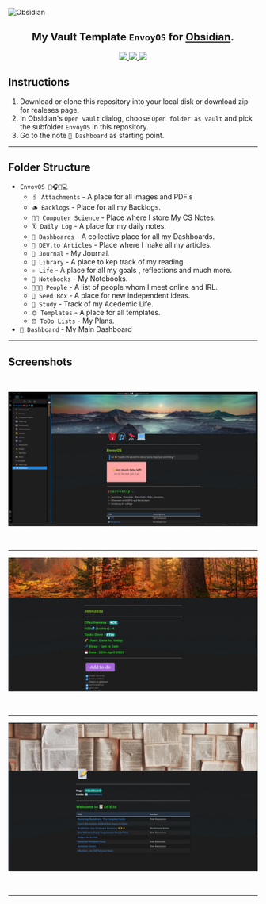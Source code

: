 ![Obsidian](https://obsidian.md/images/banner.png)

<div align="center">


## My Vault Template `EnvoyOS` for [Obsidian](https://obsidian.md/).

<a href="https://discord.gg/veuWUTm">
  <img src="https://img.shields.io/discord/686053708261228577?color=%234E5D94%20&label=Obsidian Discord Server&logo=Discord&logoColor=white">
</a>
<a href="https://www.reddit.com/r/ObsidianMD/">
  <img src="https://img.shields.io/reddit/subreddit-subscribers/obsidianmd?label=r%2Fobsidianmd&logo=reddit&logoColor=white&?link=https://www.reddit.com/r/ObsidianMD/">
</a>
<a href="https://forum.obsidian.md/">
  <img src="https://img.shields.io/badge/Obsidian Forum-Discuss-%238471DA">
</a>

</div>


## Instructions

1. Download or clone this repository into your local disk or download zip for realeses page.
2. In Obsidian's `Open vault` dialog, choose `Open folder as vault` and pick the subfolder `EnvoyOS` in this repository.
3. Go to the note `📰 Dashboard` as starting point.

---

## Folder Structure
- `EnvoyOS 🎒🎧🔭💻`
    - `🖇 Attachments` - A place for all images and PDF.s
    - `🪵 Backlogs` - Place for all my Backlogs.
    - `🧑‍💻 Computer Science` - Place where I store My CS Notes.
    - `🗓 Daily Log` - A place for my daily notes.
    - `📰 Dashboards` - A collective place for all my Dashboards.
    - `📝 DEV.to Articles` - Place where I make all my articles.
    - `📒 Journal` - My Journal.
    - `📖 Library` - A place to kep track of my reading.
    - `⚛️ Life` - A place for all my goals , reflections and much more.
    - `📔 Notebooks` - My Notebooks.
    - `👨‍👧‍👦 People` - A list of people whom I meet online and IRL.
    - `🌱 Seed Box` - A place for new independent ideas.
    - `🏫 Study` - Track of my Acedemic Life.
    - `⏣ Templates` - A place for all templates.
    - `⏰ ToDo Lists` - My Plans.
- `📰 Dashboard` - My Main Dashboard


---

## Screenshots

<br>

![image](./assets/Pasted%20image%2020220502111631.png)

<br>

---

![image](./assets/Pasted%20image%2020220502112244.png)

<br>

---

![image](./assets/Screenshot%202022-05-02%20121155.png)

<br>

---